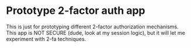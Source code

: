# Prototype 2-factor auth app

This is just for prototyping different 2-factor authorization mechanisms. This app is NOT SECURE (dude, look at my session logic), but it will let me experiment with 2-fa techniques.